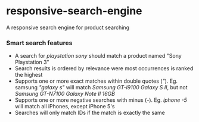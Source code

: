 # responsive-search-engine
A responsive search engine for product searching

<h3>Smart search features</h3>

- A search for <i>playstation sony</i> should match a product named "Sony Playstation 3"
- Search results is ordered by relevance were most occurrences is ranked the highest
- Supports one or more exact matches within double quotes (<i>"</i>). Eg. samsung <i>"galaxy s"</i> will match <i>Samsung GT-i9100 Galaxy S II</i>, but not <i>Samsung GT-N7100 Galaxy Note II 16GB</i>
- Supports one or more negative searches with minus (<i>-</i>). Eg. <i>iphone -5</i> will match all iPhones, except iPhone 5's
- Searches will only match IDs if the match is exactly the same
